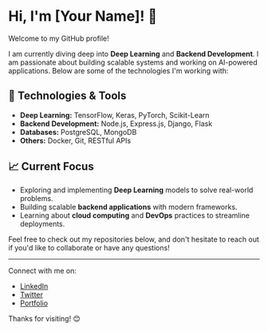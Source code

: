 # Hi, I'm [Your Name]! 👋

Welcome to my GitHub profile!

I am currently diving deep into **Deep Learning** and **Backend Development**. I am passionate about building scalable systems and working on AI-powered applications. Below are some of the technologies I'm working with:

## 🔧 Technologies & Tools
- **Deep Learning:** TensorFlow, Keras, PyTorch, Scikit-Learn
- **Backend Development:** Node.js, Express.js, Django, Flask
- **Databases:** PostgreSQL, MongoDB
- **Others:** Docker, Git, RESTful APIs

## 📈 Current Focus
- Exploring and implementing **Deep Learning** models to solve real-world problems.
- Building scalable **backend applications** with modern frameworks.
- Learning about **cloud computing** and **DevOps** practices to streamline deployments.

Feel free to check out my repositories below, and don't hesitate to reach out if you'd like to collaborate or have any questions!

---

Connect with me on:
- [LinkedIn]()
- [Twitter]()
- [Portfolio]()

Thanks for visiting! 😊

